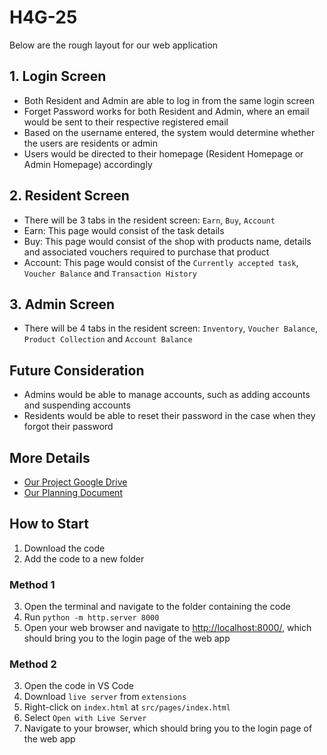 # H4G-25

Below are the rough layout for our web application

## 1. Login Screen
- Both Resident and Admin are able to log in from the same login screen
- Forget Password works for both Resident and Admin, where an email would be sent to their respective registered email
- Based on the username entered, the system would determine whether the users are residents or admin
- Users would be directed to their homepage (Resident Homepage or Admin Homepage) accordingly 

## 2. Resident Screen
 - There will be 3 tabs in the resident screen: `Earn`, `Buy`, `Account`
 - Earn: This page would consist of the task details
 - Buy: This page would consist of the shop with products name, details and associated vouchers required to purchase that product
 - Account: This page would consist of the `Currently accepted task`, `Voucher Balance` and  `Transaction History`

## 3. Admin Screen
 - There will be 4 tabs in the resident screen: `Inventory`, `Voucher Balance`, `Product Collection` and `Account Balance`

## Future Consideration
 - Admins would be able to manage accounts, such as adding accounts and suspending accounts
 - Residents would be able to reset their password in the case when they forgot their password

## More Details
 - [Our Project Google Drive](https://drive.google.com/drive/folders/1OZFlyInFQFRLIg_nF6LDg6iF9TBZp75k)
 - [Our Planning Document](https://docs.google.com/document/d/1asOftW9DxqmLOkNGgwGRJ0LF5b2FCQBu2HflGBt7xXo/edit?usp=sharing)

## How to Start 
1. Download the code
2. Add the code to a new folder

### Method 1
3. Open the terminal and navigate to the folder containing the code
4. Run `python -m http.server 8000`
5. Open your web browser and navigate to [http://localhost:8000/](http://localhost:8000/), which should bring you to the login page of the web app

### Method 2
3. Open the code in VS Code
4. Download `live server` from `extensions`
5. Right-click on `index.html` at `src/pages/index.html`
6. Select `Open with Live Server`
7. Navigate to your browser, which should bring you to the login page of the web app
